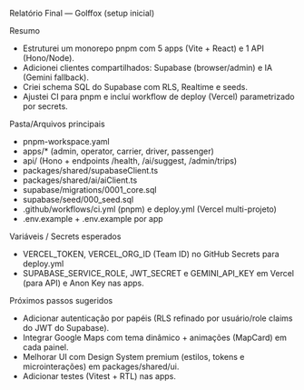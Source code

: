 Relatório Final — Golffox (setup inicial)

Resumo
- Estruturei um monorepo pnpm com 5 apps (Vite + React) e 1 API (Hono/Node).
- Adicionei clientes compartilhados: Supabase (browser/admin) e IA (Gemini fallback).
- Criei schema SQL do Supabase com RLS, Realtime e seeds.
- Ajustei CI para pnpm e incluí workflow de deploy (Vercel) parametrizado por secrets.

Pasta/Arquivos principais
- pnpm-workspace.yaml
- apps/* (admin, operator, carrier, driver, passenger)
- api/ (Hono + endpoints /health, /ai/suggest, /admin/trips)
- packages/shared/supabaseClient.ts
- packages/shared/ai/aiClient.ts
- supabase/migrations/0001_core.sql
- supabase/seed/000_seed.sql
- .github/workflows/ci.yml (pnpm) e deploy.yml (Vercel multi-projeto)
- .env.example + .env.example por app

Variáveis / Secrets esperados
- VERCEL_TOKEN, VERCEL_ORG_ID (Team ID) no GitHub Secrets para deploy.yml
- SUPABASE_SERVICE_ROLE, JWT_SECRET e GEMINI_API_KEY em Vercel (para API) e Anon Key nas apps.

Próximos passos sugeridos
- Adicionar autenticação por papéis (RLS refinado por usuário/role claims do JWT do Supabase).
- Integrar Google Maps com tema dinâmico + animações (MapCard) em cada painel.
- Melhorar UI com Design System premium (estilos, tokens e microinterações) em packages/shared/ui.
- Adicionar testes (Vitest + RTL) nas apps.

